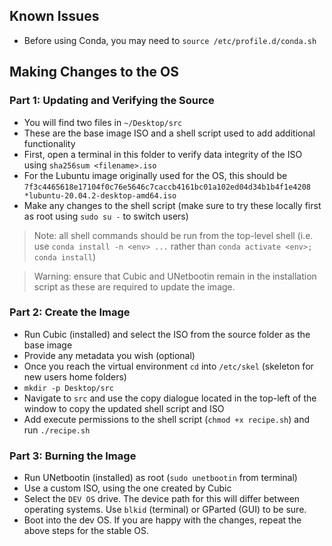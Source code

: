 ## Known Issues

- Before using Conda, you may need to `source /etc/profile.d/conda.sh`

## Making Changes to the OS

### Part 1: Updating and Verifying the Source

- You will find two files in `~/Desktop/src`
- These are the base image ISO and a shell script used to add additional functionality
- First, open a terminal in this folder to verify data integrity of the ISO using `sha256sum <filename>.iso`
- For the Lubuntu image originally used for the OS, this should be `7f3c4465618e17104f0c76e5646c7caccb4161bc01a102ed04d34b1b4f1e4208 *lubuntu-20.04.2-desktop-amd64.iso`
- Make any changes to the shell script (make sure to try these locally first as root using `sudo su -` to switch users)

> Note: all shell commands should be run from the top-level shell (i.e. use `conda install -n <env> ...` rather than `conda activate <env>; conda install`)

> Warning: ensure that Cubic and UNetbootin remain in the installation script as these are required to update the image.

### Part 2: Create the Image

- Run Cubic (installed) and select the ISO from the source folder as the base image
- Provide any metadata you wish (optional)
- Once you reach the virtual environment `cd` into `/etc/skel` (skeleton for new users home folders)
- `mkdir -p Desktop/src`
- Navigate to `src` and use the copy dialogue located in the top-left of the window to copy the updated shell script and ISO
- Add execute permissions to the shell script (`chmod +x recipe.sh`) and run `./recipe.sh`

### Part 3: Burning the Image

- Run UNetbootin (installed) as root (`sudo unetbootin` from terminal)
- Use a custom ISO, using the one created by Cubic
- Select the `DEV OS` drive. The device path for this will differ between operating systems. Use `blkid` (terminal) or GParted (GUI) to be sure.
- Boot into the dev OS. If you are happy with the changes, repeat the above steps for the stable OS.
